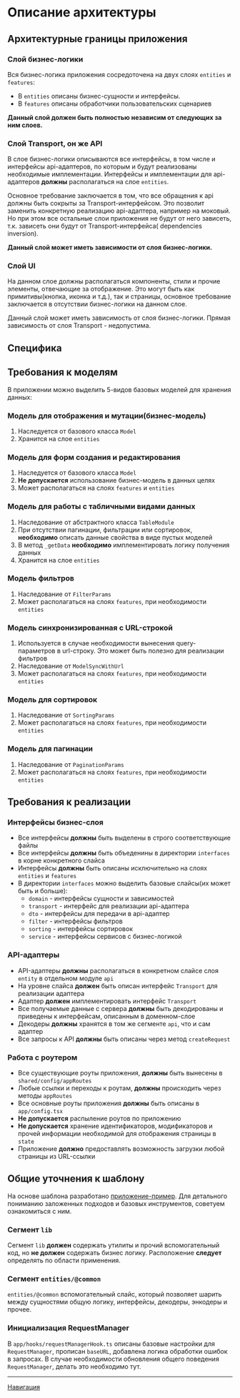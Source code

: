 # Описание архитектуры

## Архитектурные границы приложения

### Слой бизнес-логики

Вся бизнес-логика приложения сосредоточена на двух слоях `entities` и `features`:

* В `entities` описаны бизнес-сущности и интерфейсы.
* В `features` описаны обработчики пользовательских сценариев

**Данный слой должен быть полностью независим от следующих за ним слоев.**

### Слой Transport, он же API

В слое бизнес-логики описываются все интерфейсы, в том числе и интерфейсы api-адаптеров, по которым и будут реализованы
необходимые имплементации.
Интерфейсы и имплементации для api-адаптеров **должны** располагаться на слое `entities`.

Основное требование заключается в том, что все обращения к api должны быть сокрыты за Transport-интерфейсом.
Это позволит заменить конкретную реализацию api-адаптера, например на моковый.
Но при этом все остальные слои приложения не будут от него зависеть, т.к. зависеть они будут от Transport-интерфейса(
dependencies inversion).

**Данный слой может иметь зависимости от слоя бизнес-логики.**

### Слой UI

На данном слое должны располагаться компоненты, стили и прочие элементы, отвечающие за отображение.
Это могут быть как примитивы(кнопка, иконка и т.д.), так и страницы, основное требование заключается в отсутствии
бизнес-логики на данном слое.

Данный слой может иметь зависимость от слоя бизнес-логики. Прямая зависимость от слоя Transport - недопустима.

## Специфика

## Требования к моделям

В приложении можно выделить 5-видов базовых моделей для хранения данных:

### Модель для отображения и мутации(бизнес-модель)

1) Наследуется от базового класса `Model`
2) Хранится на слое `entities`

### Модель для форм создания и редактирования

1) Наследуется от базового класса `Model`
2) **Не допускается** использование бизнес-модель в данных целях
3) Может располагаться на слоях `features` и `entities`

### Модель для работы с табличными видами данных

1) Наследование от абстрактного класса `TableModule`
2) При отсутствии пагинации, фильтрации или сортировок, **необходимо** описать данные свойства в виде пустых моделей
3) В метод `_getData` **необходимо** имплементировать логику получения данных
4) Хранится на слое `entities`

### Модель фильтров

1) Наследование от `FilterParams`
2) Может располагаться на слоях `features`, при необходимости `entities`

### Модель синхронизированная с URL-строкой

1) Используется в случае необходимости вынесения query-параметров в url-строку. Это может быть полезно для
   реализации фильтров
2) Наследование от `ModelSyncWithUrl`
3) Может располагаться на слоях `features`, при необходимости `entities`

### Модель для сортировок

1) Наследование от `SortingParams`
2) Может располагаться на слоях `features`, при необходимости `entities`

### Модель для пагинации

1) Наследование от `PaginationParams`
2) Может располагаться на слоях `features`, при необходимости `entities`

## Требования к реализации

### Интерфейсы бизнес-слоя

- Все интерфейсы **должны** быть выделены в строго соответствующие файлы
- Все интерфейсы **должны** быть объеденины в директории `interfaces` в корне конкретного слайса
- Интерфейсы **должны** быть описаны исключительно на слоях `entities` и `features`
- В директории `interfaces` можно выделить базовые слайсы(их может быть и больше):
    - `domain` - интерфейсы сущности и зависимостей
    - `transport` - интерфейс для реализации api-адаптера
    - `dto` - интерфейсы для передачи в api-адаптер
    - `filter` - интерфейсы фильтров
    - `sorting` - интерфейсы сортировок
    - `service` - интерфейсы сервисов с бизнес-логикой

### API-адаптеры

- API-адаптеры **должны** располагаться в конкретном слайсе слоя `entity` в отдельном модуле `api`
- На уровне слайса **должен** быть описан интерфейс `Transport` для реализации адаптера
- Адаптер **должен** имплементировать интерфейс `Transport`
- Все получаемые данные с сервера **должны** быть декодированы и приведены к интерфейсам, описанным в доменном-слое
- Декодеры **должны** хранятся в том же сегменте `api`, что и сам адаптер
- Все запросы к API **должны** быть описаны через метод `createRequest`

### Работа с роутером

- Все существующие роуты приложения, **должны** быть вынесены в `shared/config/appRoutes`
- Любые ссылки и переходы к роутам, **должны** происходить через методы `appRoutes`
- Все основные роуты приложения **должны** быть описаны в `app/config.tsx`
- **Не допускается** распыление роутов по приложению
- **Не допускается** хранение идентификаторов, модификаторов и прочей информации необходимой для отображения страницы
  в `state`
- Приложение **должно** предоставлять возможность загрузки любой страницы из URL-ссылки

## Общие уточнения к шаблону

На основе шаблона разработано [приложение-пример](https://gitlab.worksolutions.ru/research_and_development/todo-front).
Для детального пониманию заложенных подходов и базовых инструментов, советуем ознакомиться с ним.

### Сегмент `lib`

Сегмент `lib` **должен** содержать утилиты и прочий вспомогательный код, но **не должен** содержать бизнес логику.
Расположение **следует** определять по области применения.

### Сегмент `entities/@common`

`entities/@common` вспомогательный слайс, который позволяет шарить между сущностями общую логику, интерфейсы,
декодеры, энкодеры и прочее.

### Инициализация RequestManager

В `app/hooks/requestManagerHook.ts` описаны базовые настройки для `RequestManager`, прописан `baseURL`, добавлена логика
обработки ошибок в запросах.
В случае необходимости обновления общего поведения `RequestManager`, делать это необходимо тут.

---
[Навигация](./navigation.md)
